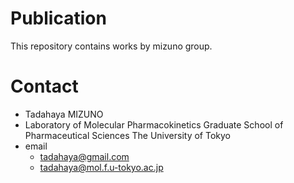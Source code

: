 # Publication
This repository contains works by mizuno group.  

# Contact
- Tadahaya MIZUNO  
- Laboratory of Molecular Pharmacokinetics Graduate School of Pharmaceutical Sciences The University of Tokyo  
- email  
    - tadahaya@gmail.com  
    - tadahaya@mol.f.u-tokyo.ac.jp  